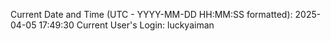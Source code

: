 Current Date and Time (UTC - YYYY-MM-DD HH:MM:SS formatted): 2025-04-05 17:49:30
Current User's Login: luckyaiman
